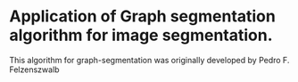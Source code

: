 # Application of Graph segmentation algorithm for image segmentation.

This algorithm for graph-segmentation was originally developed by Pedro F. Felzenszwalb